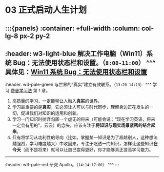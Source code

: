 # 03 正式启动人生计划

:::{panels}
:container: +full-width
:column: col-lg-8 px-2 py-2
---
:header: w3-light-blue
解决工作电脑（Win11）系统 Bug：无法使用状态栏和设置。（`8:00-11:00`）
^^^
具体见：[Win11 系统 Bug：无法使用状态栏和设置](https://zhuanlan.zhihu.com/p/406410229)
---
:header: w3-pale-green
与世界的“真实”建立有效联系。（`13:20-14:13`）
^^^
学习 [费曼学习法](https://book.douban.com/subject/35368398/) 第 1 章。

1. 高质量的学习，一定能够让人融入**真实**的世界。
2. 学习最重要的是**真实**，它必须让人可以与时代同步，理解身边正在发生的一切，促进我们对知识的运用和创新。
3. 学习一门知识时抛弃勾画一个虚无的将来（可能会说：“现在学习英语，将来一定会有用的”，云云）的念头，应该专注于**将知识与现实场景紧密的结合起来**。
4. 只有将学习从功利性的导向（比如，掌握某一知识是为了超越别人，这种想法越强烈，学习难度越大）中收回来，专注于吃透一门知识，怎样让这些知识**在今天**（而不是将来）就可以让自己变得更好，你才能够真正提高学习能力。
---
:header: w3-pale-red
研究 Apollo。（`14:14-17:00`）
^^^
:::

